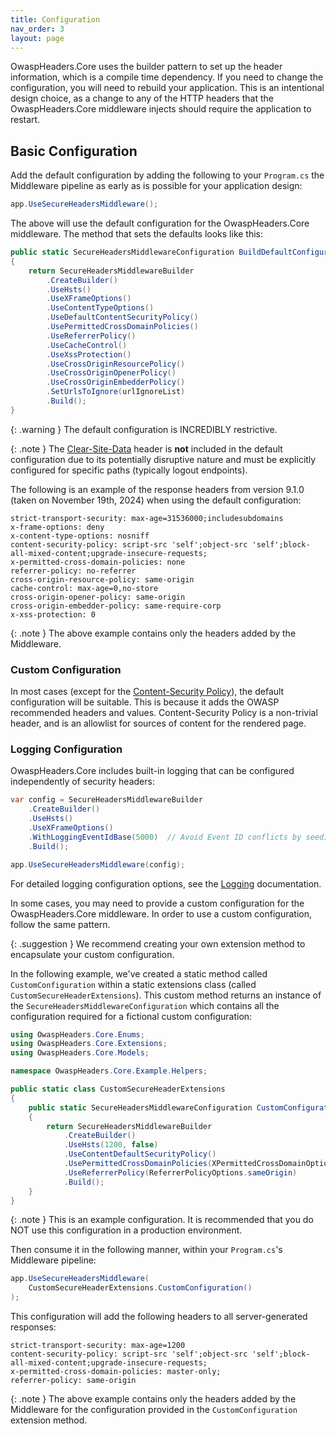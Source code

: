 ```yaml
---
title: Configuration
nav_order: 3
layout: page
---
```


OwaspHeaders.Core uses the builder pattern to set up the header information, which is a compile time dependency. If you need
to change the configuration, you will need to rebuild your application. This is an intentional design choice, as a change
to any of the HTTP headers that the OwaspHeaders.Core middleware injects should require the application to restart.

## Basic Configuration

Add the default configuration by adding the following to your `Program.cs` the Middleware pipeline as early as is
possible for your application design:

```csharp
app.UseSecureHeadersMiddleware();
```

The above will use the default configuration for the OwaspHeaders.Core middleware. The method that sets the defaults looks
like this:

```csharp
public static SecureHeadersMiddlewareConfiguration BuildDefaultConfiguration() 
{ 
    return SecureHeadersMiddlewareBuilder 
        .CreateBuilder()
        .UseHsts()
        .UseXFrameOptions()
        .UseContentTypeOptions()
        .UseDefaultContentSecurityPolicy()
        .UsePermittedCrossDomainPolicies()
        .UseReferrerPolicy()
        .UseCacheControl()
        .UseXssProtection()
        .UseCrossOriginResourcePolicy()
        .UseCrossOriginOpenerPolicy()
        .UseCrossOriginEmbedderPolicy()
        .SetUrlsToIgnore(urlIgnoreList)
        .Build();
} 
```

{: .warning }
The default configuration is INCREDIBLY restrictive.

{: .note }
The [Clear-Site-Data](./Clear-Site-Data) header is **not** included in the default configuration due to its potentially disruptive nature and must be explicitly configured for specific paths (typically logout endpoints).

The following is an example of the response headers from version 9.1.0 (taken on November 19th, 2024) when using the
default configuration: 

```http
strict-transport-security: max-age=31536000;includesubdomains
x-frame-options: deny
x-content-type-options: nosniff
content-security-policy: script-src 'self';object-src 'self';block-all-mixed-content;upgrade-insecure-requests;
x-permitted-cross-domain-policies: none
referrer-policy: no-referrer
cross-origin-resource-policy: same-origin
cache-control: max-age=0,no-store
cross-origin-opener-policy: same-origin
cross-origin-embedder-policy: same-require-corp
x-xss-protection: 0
```

{: .note }
The above example contains only the headers added by the Middleware.

### Custom Configuration

In most cases (except for the [Content-Security Policy](./Content-Security-Policy)), the default configuration will
be suitable. This is because it adds the OWASP recommended headers and values. Content-Security Policy is a non-trivial
header, and is an allowlist for sources of content for the rendered page.

### Logging Configuration

OwaspHeaders.Core includes built-in logging that can be configured independently of security headers:

```csharp
var config = SecureHeadersMiddlewareBuilder
    .CreateBuilder()
    .UseHsts()
    .UseXFrameOptions()
    .WithLoggingEventIdBase(5000)  // Avoid Event ID conflicts by seeding all logging events with 5000
    .Build();

app.UseSecureHeadersMiddleware(config);
```

For detailed logging configuration options, see the [Logging](../logging) documentation.

In some cases, you may need to provide a custom configuration for the OwaspHeaders.Core middleware. In order to use a
custom configuration, follow the same pattern.

{: .suggestion }
We recommend creating your own extension method to encapsulate your custom configuration.

In the following example, we've created a static method called `CustomConfiguration` within a static extensions class
(called `CustomSecureHeaderExtensions`). This custom method returns an instance of the `SecureHeadersMiddlewareConfiguration`
which contains all the configuration required for a fictional custom configuration:

``` csharp
using OwaspHeaders.Core.Enums;
using OwaspHeaders.Core.Extensions;
using OwaspHeaders.Core.Models;

namespace OwaspHeaders.Core.Example.Helpers;

public static class CustomSecureHeaderExtensions
{
    public static SecureHeadersMiddlewareConfiguration CustomConfiguration()
    {
        return SecureHeadersMiddlewareBuilder
            .CreateBuilder()
            .UseHsts(1200, false)
            .UseContentDefaultSecurityPolicy()
            .UsePermittedCrossDomainPolicies(XPermittedCrossDomainOptionValue.masterOnly)
            .UseReferrerPolicy(ReferrerPolicyOptions.sameOrigin)
            .Build();
    }
}
```

{: .note }
This is an example configuration. It is recommended that you do NOT use this configuration in a production environment.

Then consume it in the following manner, within your `Program.cs`'s Middleware pipeline:

```csharp
app.UseSecureHeadersMiddleware(
    CustomSecureHeaderExtensions.CustomConfiguration()
);
```

This configuration will add the following headers to all server-generated responses:

```http
strict-transport-security: max-age=1200
content-security-policy: script-src 'self';object-src 'self';block-all-mixed-content;upgrade-insecure-requests;
x-permitted-cross-domain-policies: master-only;
referrer-policy: same-origin
```

{: .note }
The above example contains only the headers added by the Middleware for the configuration provided in the
`CustomConfiguration` extension method.
